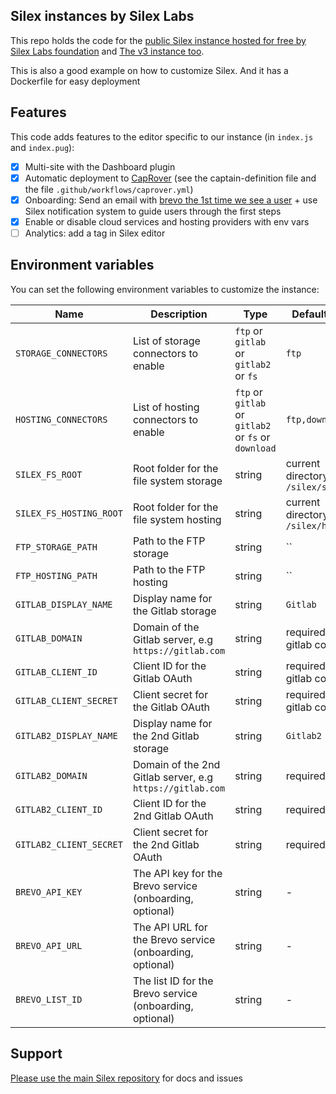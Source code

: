 ## Silex instances by Silex Labs

This repo holds the code for the [public Silex instance hosted for free by Silex Labs foundation](https://editor.silex.me) and [The v3 instance too](https://v3.silex.me).

This is also a good example on how to customize Silex. And it has a Dockerfile for easy deployment

## Features

This code adds features to the editor specific to our instance (in `index.js` and `index.pug`):

* [x] Multi-site with the Dashboard plugin
* [x] Automatic deployment to [CapRover](https://caprover.com/) (see the captain-definition file and the file `.github/workflows/caprover.yml`)
* [x] Onboarding: Send an email with [brevo the 1st time we see a user](https://brevo.co/) + use Silex notification system to guide users through the first steps
* [x] Enable or disable cloud services and hosting providers with env vars
* [ ] Analytics: add a tag in Silex editor

## Environment variables

You can set the following environment variables to customize the instance:

| Name | Description | Type | Default value |
|------|-------------| ---- |---------------|
| `STORAGE_CONNECTORS` | List of storage connectors to enable | `ftp` or `gitlab` or `gitlab2` or `fs` | `ftp` |
| `HOSTING_CONNECTORS` | List of hosting connectors to enable | `ftp` or `gitlab` or `gitlab2` or `fs` or `download` | `ftp,download` |
| `SILEX_FS_ROOT` | Root folder for the file system storage | string | current directory + `/silex/storage/` |
| `SILEX_FS_HOSTING_ROOT` | Root folder for the file system hosting | string | current directory + `/silex/hosting/` |
| `FTP_STORAGE_PATH` | Path to the FTP storage | string | `` |
| `FTP_HOSTING_PATH` | Path to the FTP hosting | string | `` |
| `GITLAB_DISPLAY_NAME` | Display name for the Gitlab storage | string | `Gitlab` |
| `GITLAB_DOMAIN` | Domain of the Gitlab server, e.g `https://gitlab.com` | string | required with gitlab connector |
| `GITLAB_CLIENT_ID` | Client ID for the Gitlab OAuth | string | required with gitlab connector |
| `GITLAB_CLIENT_SECRET` | Client secret for the Gitlab OAuth | string | required with gitlab connector |
| `GITLAB2_DISPLAY_NAME` | Display name for the 2nd Gitlab storage | string | `Gitlab2` |
| `GITLAB2_DOMAIN` | Domain of the 2nd Gitlab server, e.g `https://gitlab.com` | string | required |
| `GITLAB2_CLIENT_ID` | Client ID for the 2nd Gitlab OAuth | string | required |
| `GITLAB2_CLIENT_SECRET` | Client secret for the 2nd Gitlab OAuth | string | required |
| `BREVO_API_KEY` | The API key for the Brevo service (onboarding, optional) | string | - |
| `BREVO_API_URL` | The API URL for the Brevo service (onboarding, optional) | string | - |
| `BREVO_LIST_ID` | The list ID for the Brevo service (onboarding, optional) | string | - |

## Support

[Please use the main Silex repository](https://github.com/silexlabs/Silex/) for docs and issues

